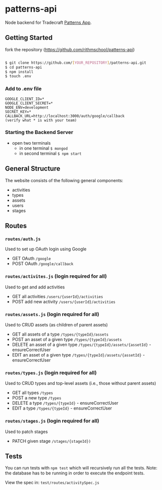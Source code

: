 # patterns-api
Node backend for Tradecraft [Patterns App](https://github.com/rithmschool/patterns-client).

## Getting Started

fork the repository (https://github.com/rithmschool/patterns-api)

```bash

$ git clone https://github.com/[YOUR_REPOSITORY]/patterns-api.git
$ cd patterns-api
$ npm install
$ touch .env

```

### Add to .env file
```
GOOGLE_CLIENT_ID=* 
GOOGLE_CLIENT_SECRET=*
NODE_ENV=development
SECRET_KEY=*
CALLBACK_URL=http://localhost:3000/auth/google/callback
(verify what * is with your team)
```

### Starting the Backend Server
- open two terminals
	- in one terminal
		`$ mongod`
	- in second terminal
		`$ npm start`

## General Structure

The website consists of the following general components:

* activities
* types
* assets
* users
* stages

## Routes

### `routes/auth.js`
Used to set up OAuth login using Google

* GET OAuth `/google`
* POST OAuth `/google/callback`

### `routes/activites.js` (login required for all)
Used to get and add activities

* GET all activities `/users/{userId}/activities` 
* POST add new activity `/users/{userId}/activities`

### `routes/assets.js` (login required for all)
Used to CRUD assets (as children of parent assets)

* GET all assets of a type `/types/{typeId}/assets`
* POST an asset of a given type `/types/{typeId}/assets`
* DELETE an asset of a given type `/types/{typeId}/assets/{assetId}` - ensureCorrectUser
* EDIT an asset of a given type `/types/{typeId}/assets/{assetId}` - ensureCorrectUser

### `routes/types.js` (login required for all)
Used to CRUD types and top-level assets (i.e., those without parent assets) 

* GET all types `/types`
* POST a new type `/types`
* DELETE a type `/types/{typeId}` - ensureCorrectUser
* EDIT a type `/types/{typeId}` - ensureCorrectUser

### `routes/stages.js` (login required for all)
Used to patch stages

* PATCH given stage `/stages/{stageId})`

## Tests

You can run tests with `npm test` which will recursively run all the tests. Note: the database has to be running in order to execute the endpoint tests.

View the spec in: `test/routes/activitySpec.js`
 
